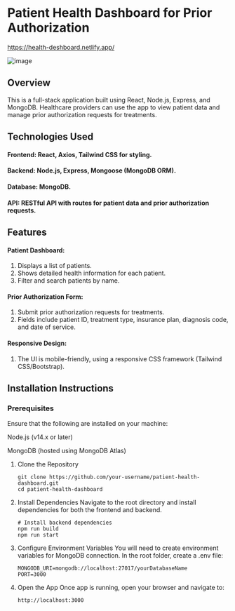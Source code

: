 # Patient Health Dashboard for Prior Authorization

https://health-deshboard.netlify.app/

![image](https://github.com/user-attachments/assets/0f5b971b-688a-42ad-9627-7a65264f1df0)

## Overview

This is a full-stack application built using React, Node.js, Express, and MongoDB. Healthcare providers can use the app to view patient data and manage prior authorization requests for treatments.

## Technologies Used

#### Frontend: React, Axios, Tailwind CSS for styling.

#### Backend: Node.js, Express, Mongoose (MongoDB ORM).

#### Database: MongoDB.

#### API: RESTful API with routes for patient data and prior authorization requests.

## Features

#### Patient Dashboard:

1. Displays a list of patients.
2. Shows detailed health information for each patient.
3. Filter and search patients by name.

#### Prior Authorization Form:

1. Submit prior authorization requests for treatments.
2. Fields include patient ID, treatment type, insurance plan, diagnosis code, and date of service.

#### Responsive Design:

1. The UI is mobile-friendly, using a responsive CSS framework (Tailwind CSS/Bootstrap).

## Installation Instructions

### Prerequisites

Ensure that the following are installed on your machine:

Node.js (v14.x or later)

MongoDB (hosted using MongoDB Atlas)

1. Clone the Repository

   ```
   git clone https://github.com/your-username/patient-health-dashboard.git
   cd patient-health-dashboard
   ```

2. Install Dependencies
   Navigate to the root directory and install dependencies for both the frontend and backend.

   ```
   # Install backend dependencies
   npm run build
   npm run start
   ```

3. Configure Environment Variables
   You will need to create environment variables for MongoDB connection.
   In the root folder, create a .env file:

   ```
   MONGODB_URI=mongodb://localhost:27017/yourDatabaseName
   PORT=3000
   ```

4. Open the App
   Once app is running, open your browser and navigate to:

   ```
   http://localhost:3000
   ```
